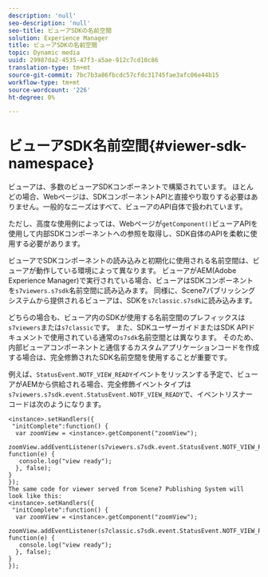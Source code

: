 ```yaml
---
description: 'null'
seo-description: 'null'
seo-title: ビューアSDKの名前空間
solution: Experience Manager
title: ビューアSDKの名前空間
topic: Dynamic media
uuid: 29987da2-4535-47f3-a5ae-912c7cd10c86
translation-type: tm+mt
source-git-commit: 7bc7b3a86fbcdc57cfdc31745fae3afc06e44b15
workflow-type: tm+mt
source-wordcount: '226'
ht-degree: 0%

---
```



# ビューアSDK名前空間{#viewer-sdk-namespace}

ビューアは、多数のビューアSDKコンポーネントで構築されています。 ほとんどの場合、Webページは、SDKコンポーネントAPIと直接やり取りする必要はありません。一般的なニーズはすべて、ビューアのAPI自体で扱われています。

ただし、高度な使用例によっては、Webページが`getComponent()`ビューアAPIを使用して内部SDKコンポーネントへの参照を取得し、SDK自体のAPIを柔軟に使用する必要があります。

ビューアでSDKコンポーネントの読み込みと初期化に使用される名前空間は、ビューアが動作している環境によって異なります。 ビューアがAEM(Adobe Experience Manager)で実行されている場合、ビューアはSDKコンポーネントを`s7viewers.s7sdk`名前空間に読み込みます。 同様に、Scene7パブリッシングシステムから提供されるビューアは、SDKを`s7classic.s7sdk`に読み込みます。

どちらの場合も、ビューア内のSDKが使用する名前空間のプレフィックスは`s7viewers`または`s7classic`です。 また、SDKユーザーガイドまたはSDK APIドキュメントで使用されている通常の`s7sdk`名前空間とは異なります。 そのため、内部ビューアコンポーネントと通信するカスタムアプリケーションコードを作成する場合は、完全修飾されたSDK名前空間を使用することが重要です。

例えば、`StatusEvent.NOTF_VIEW_READY`イベントをリッスンする予定で、ビューアがAEMから供給される場合、完全修飾イベントタイプは`s7viewers.s7sdk.event.StatusEvent.NOTF_VIEW_READY`で、イベントリスナーコードは次のようになります。

```
<instance>.setHandlers({ 
 "initComplete":function() { 
  var zoomView = <instance>.getComponent("zoomView"); 
   zoomView.addEventListener(s7viewers.s7sdk.event.StatusEvent.NOTF_VIEW_READY, function(e) { 
   console.log("view ready"); 
  }, false); 
} 
}); 
The same code for viewer served from Scene7 Publishing System will look like this: 
<instance>.setHandlers({ 
 "initComplete":function() { 
  var zoomView = <instance>.getComponent("zoomView"); 
   zoomView.addEventListener(s7classic.s7sdk.event.StatusEvent.NOTF_VIEW_READY, function(e) { 
   console.log("view ready"); 
  }, false); 
} 
});
```

